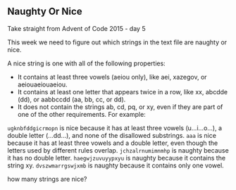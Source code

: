 ## Naughty Or Nice

Take straight from Advent of Code 2015 - day 5

This week we need to figure out which strings in the text file are naughty or nice.

A nice string is one with all of the following properties:

- It contains at least three vowels (aeiou only), like aei, xazegov, or aeiouaeiouaeiou.
- It contains at least one letter that appears twice in a row, like xx, abcdde (dd), or aabbccdd (aa, bb, cc, or dd).
- It does not contain the strings ab, cd, pq, or xy, even if they are part of one of the other requirements.
For example:

`ugknbfddgicrmopn` is nice because it has at least three vowels (u...i...o...), a double letter (...dd...), and none of the disallowed substrings.
`aaa` is nice because it has at least three vowels and a double letter, even though the letters used by different rules overlap.
`jchzalrnumimnmhp` is naughty because it has no double letter.
`haegwjzuvuyypxyu` is naughty because it contains the string xy.
`dvszwmarrgswjxmb` is naughty because it contains only one vowel.

how many strings are nice?
